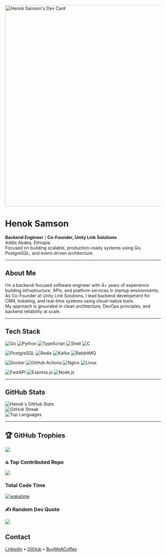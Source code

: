 <a href="https://app.daily.dev/enochcodes">
  <img src="https://api.daily.dev/devcards/v2/n8vV3trFGI8x1IZ5GGCUL.png?type=wide&r=trw" width="652" alt="Henok Samson's Dev Card"/>
</a>

# Henok Samson

**Backend Engineer** | **Co-Founder, Unity Link Solutions**  
Addis Ababa, Ethiopia  
Focused on building scalable, production-ready systems using Go, PostgreSQL, and event-driven architecture.

---

## About Me

I’m a backend-focused software engineer with 4+ years of experience building infrastructure, APIs, and platform services in startup environments.  
As Co-Founder at Unity Link Solutions, I lead backend development for CRM, ticketing, and real-time systems using cloud-native tools.  
My approach is grounded in clean architecture, DevOps principles, and backend reliability at scale.  

---

## Tech Stack

![Go](https://img.shields.io/badge/Go-00ADD8?style=for-the-badge&logo=go&logoColor=white)
![Python](https://img.shields.io/badge/Python-3776AB?style=for-the-badge&logo=python&logoColor=white)
![TypeScript](https://img.shields.io/badge/TypeScript-3178C6?style=for-the-badge&logo=typescript&logoColor=white)
![Shell](https://img.shields.io/badge/Shell-121011?style=for-the-badge&logo=gnu-bash&logoColor=white)
![C](https://img.shields.io/badge/C-00599C?style=for-the-badge&logo=c&logoColor=white)

![PostgreSQL](https://img.shields.io/badge/PostgreSQL-336791?style=for-the-badge&logo=postgresql&logoColor=white)
![Redis](https://img.shields.io/badge/Redis-DC382D?style=for-the-badge&logo=redis&logoColor=white)
![Kafka](https://img.shields.io/badge/Kafka-231F20?style=for-the-badge&logo=apachekafka&logoColor=white)
![RabbitMQ](https://img.shields.io/badge/RabbitMQ-FF6600?style=for-the-badge&logo=rabbitmq&logoColor=white)

![Docker](https://img.shields.io/badge/Docker-2496ED?style=for-the-badge&logo=docker&logoColor=white)
![GitHub Actions](https://img.shields.io/badge/GitHub%20Actions-2088FF?style=for-the-badge&logo=github-actions&logoColor=white)
![Nginx](https://img.shields.io/badge/Nginx-269539?style=for-the-badge&logo=nginx&logoColor=white)
![Linux](https://img.shields.io/badge/Linux-FCC624?style=for-the-badge&logo=linux&logoColor=black)

![FastAPI](https://img.shields.io/badge/FastAPI-009688?style=for-the-badge&logo=fastapi&logoColor=white)
![Express.js](https://img.shields.io/badge/Express.js-000000?style=for-the-badge&logo=express&logoColor=white)
![Node.js](https://img.shields.io/badge/Node.js-339933?style=for-the-badge&logo=node.js&logoColor=white)


---

## GitHub Stats

![Henok's GitHub Stats](https://github-readme-stats.vercel.app/api?username=enochCodes&theme=github_dark&hide_border=true&show_icons=true&count_private=true)  
![GitHub Streak](https://github-readme-streak-stats.herokuapp.com/?user=enochCodes&theme=github_dark&hide_border=true)  
![Top Languages](https://github-readme-stats.vercel.app/api/top-langs/?username=enochCodes&theme=github_dark&layout=compact&hide_border=true)

---

## 🏆 GitHub Trophies
![](https://github-profile-trophy.vercel.app/?username=enochCodes&theme=github_dark&no-frame=false&no-bg=false&margin-w=4)

### 🔝 Top Contributed Repo
![](https://github-contributor-stats.vercel.app/api?username=enochCodes&limit=5&theme=dark&combine_all_yearly_contributions=true)

### Total Code Time
[![wakatime](https://wakatime.com/badge/user/2b756afe-0bc9-45e4-a011-c71cfc529ed1.svg)](https://wakatime.com/@2b756afe-0bc9-45e4-a011-c71cfc529ed1)


### ✍️ Random Dev Quote
![](https://quotes-github-readme.vercel.app/api?type=horizontal&theme=dark)


## Contact

[LinkedIn](https://linkedin.com/in/henoksamson) • [GitHub](https://github.com/enochCodes) • [BuyMeACoffee](https://buymeacoffee.com/enochCodes)

<!-- Senior GitHub profile. Minimal, clean, and professional. -->



